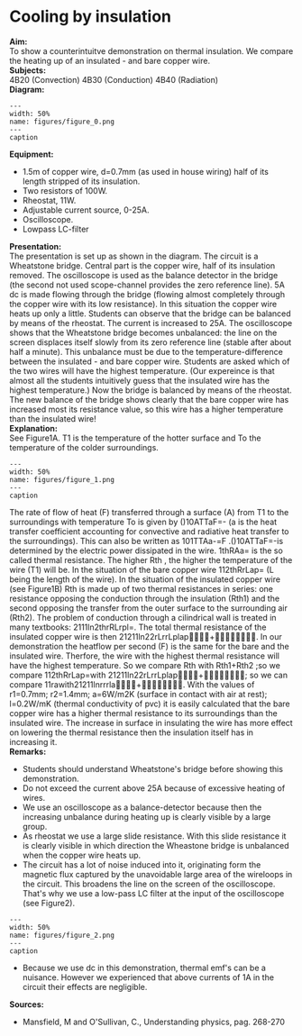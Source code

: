 # Cooling by insulation 
    
<b> Aim: </b>  
 To show a counterintuitve demonstration on thermal insulation. We compare the heating up of an insulated - and bare copper wire.    
<b> Subjects: </b>  
 4B20 (Convection) 4B30 (Conduction) 4B40 (Radiation)   
<b> Diagram: </b>  
   
```{figure} figures/figure_0.png  
---  
width: 50%  
name: figures/figure_0.png  
---  
caption  
``` 
      
<b> Equipment: </b>  
 
 *  1.5m of copper wire, d=0.7mm (as used in house wiring) half of its length stripped of its insulation. 
 *  Two resistors of 100W. 
 *  Rheostat, 11W. 
 *  Adjustable current source, 0-25A. 
 *  Oscilloscope. 
 *  Lowpass LC-filter
     
<b> Presentation: </b>  
 The presentation is set up as shown in the diagram. The circuit is a Wheatstone bridge. Central part is the copper wire, half of its insulation removed. The oscilloscope is used as the balance detector in the bridge (the second not used scope-channel provides the zero reference line). 5A dc is made flowing through the bridge (flowing almost completely through the copper wire with its low resistance). In this situation the copper wire heats up only a little. Students can observe that the bridge can be balanced by means of the rheostat. The current is increased to 25A. The oscilloscope shows that the Wheatstone bridge becomes unbalanced: the line on the screen displaces itself slowly from its zero reference line (stable after about half a minute). This unbalance must be due to the temperature-difference between the insulated - and bare copper wire. Students are asked which of the two wires will have the highest temperature. (Our expereince is that almost all the students intuitively guess that the insulated wire has the highest temperature.) Now the bridge is balanced by means of the rheostat. The new balance of the bridge shows clearly that the bare copper wire has increased most its resistance value, so this wire has a higher temperature than the insulated wire!    
<b> Explanation: </b>  
 See Figure1A. T1 is the temperature of the hotter surface and To the temperature of the colder surroundings.    
```{figure} figures/figure_1.png  
---  
width: 50%  
name: figures/figure_1.png  
---  
caption  
``` 
 The rate of flow of heat (F) transferred through a surface (A) from T1 to the surroundings with temperature To is given by ()10ATTaF=- (a is the heat transfer coefficient accounting for convective and radiative heat transfer to the surroundings). This can also be written as 101TTAa-=F .()10ATTaF=-is determined by the electric power dissipated in the wire. 1thRAa= is the so called thermal resistance. The higher Rth , the higher the temperature of the wire (T1) will be. In the situation of the bare copper wire 112thRrLap= (L being the length of the wire). In the situation of the insulated copper wire (see Figure1B) Rth is made up of two thermal resistances in series: one resistance opposing the conduction through the insulation (Rth1) and the second opposing the transfer from the outer surface to the surrounding air (Rth2). The problem of conduction through a cilindrical wall is treated in many textbooks: 2111ln2thrRLrpl=. The total thermal resistance of the insulated copper wire is then 21211ln22rLrrLplap+. In our demonstration the heatflow per second (F) is the same for the bare and the insulated wire. Therfore, the wire with the highest thermal resistance will have the highest temperature.  So we compare Rth with Rth1+Rth2 ;so we compare 112thRrLap=with 21211ln22rLrrLplap+; so we can compare 11rawith21211lnrrrla+. With the values of r1=0.7mm; r2=1.4mm; a=6W/m2K (surface in contact with air at rest); l=0.2W/mK (thermal conductivity of pvc) it is easily calculated that the bare copper wire has a higher thermal resistance to its surroundings than the insulated wire. The increase in surface in insulating the wire has more effect on lowering the thermal resistance then the insulation itself has in increasing it.    
<b> Remarks: </b>  
 
 *  Students should understand Wheatstone's bridge before showing this demonstration. 
 *  Do not exceed the current above 25A because of excessive heating of wires. 
 *  We use an oscilloscope as a balance-detector because then the increasing unbalance during heating up is clearly visible by a large group. 
 *  As rheostat we use a large slide resistance. With this slide resistance it is clearly visible in which direction the Wheastone bridge is unbalanced when the copper wire heats up. 
 *  The circuit has a lot of noise induced into it, originating form the magnetic flux captured by the unavoidable large area of the wireloops in the circuit. This broadens the line on the screen of the oscilloscope. That's why we use a low-pass LC filter at the input of the oscilloscope (see Figure2).   
```{figure} figures/figure_2.png  
---  
width: 50%  
name: figures/figure_2.png  
---  
caption  
``` 
 
 *  Because we use dc in this demonstration, thermal emf's can be a nuisance. However we experienced that above currents of 1A in the circuit their effects are negligible.
   
<b> Sources: </b>  
 
 *  Mansfield, M and O'Sullivan, C., Understanding physics, pag. 268-270
  